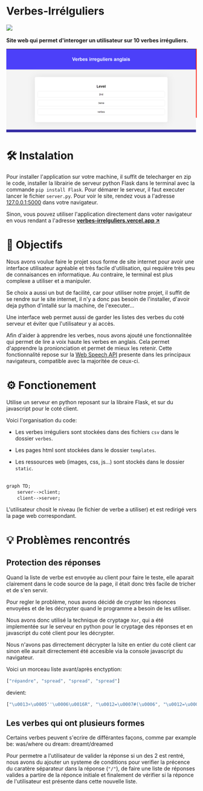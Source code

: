 # Verbes-Irrélguliers

<img src="https://skillicons.dev/icons?i=py,flask,js,html,css&perline=12">

**Site web qui permet d'interoger un utilisateur sur 10 verbes irréguliers.**


![](./assets/image.png)


# 🛠️ Instalation

Pour installer l'application sur votre machine, il suffit de telecharger en zip le code, installer la librairie de serveur python Flask dans le terminal avec la commande `pip install Flask`.
Pour démarer le serveur, il faut executer lancer le fichier `server.py`. Pour voir le site, rendez vous a l'adresse [127.0.0.1:5000](127.0.0.1:5000) dans votre navigateur.

Sinon, vous pouvez utiliser l'application directement dans voter navigateur en vous rendant a l'adresse **[verbes-irrelguliers.vercel.app ↗️](https://verbes-irrelguliers.vercel.app/)**


# 🎯 Objectifs

Nous avons voulue faire le projet sous forme de site internet pour avoir une interface utilisateur agréable et très facile d'utilisation, qui requière très peu de connaisances en informatique. Au contraire, le terminal est plus complexe a utiliser et a manipuler.

Se choix a aussi un but de facilité, car pour utiliser notre projet, il suffit de se rendre sur le site internet, il n'y a donc pas besoin de l'installer, d'avoir deja python d'intallé sur la machine, de l'executer...

Une interface web permet aussi de garder les listes des verbes du coté serveur et éviter que l'utilisateur y ai accès.

Afin d'aider à apprendre les verbes, nous avons ajouté une fonctionnalitée qui permet de lire a voix haute les verbes en anglais. Cela permet d'apprendre la pronionciation et permet de mieux les retenir. Cette fonctionnalité repose sur la [Web Speech API](https://developer.mozilla.org/fr/docs/Web/API/Web_Speech_API) presente dans les principaux navigateurs, compatible avec la majoritée de ceux-ci.


# ⚙️ Fonctionement

Utilise un serveur en python reposant sur la libraire Flask, et sur du javascript pour le coté client.

Voici l'organisation du code:

 - Les verbes irréguliers sont stockées dans des fichiers `csv` dans le dossier `verbes`.

 - Les pages html sont stockées dans le dossier `templates`.

 - Les ressources web (images, css, js...) sont stockés dans le dossier `static`.


```mermaid

graph TD;
    server-->client;
    client-->server;

```

L'utilisateur chosit le niveau (le fichier de verbe a utiliser) et est redirigé vers la page web correspondant.


# 💡 Problèmes rencontrés

## Protection des réponses
Quand la liste de verbe est envoyée au client pour faire le teste, elle aparait clairement dans le code source de la page, il était donc très facile de tricher et de s'en servir.

Pour regler le problème, nous avons décidé de crypter les réponces envoyées et de les décrypter quand le programme a besoin de les utiliser. 

Nous avons donc utilisé la technique de cryptage `Xor`, qui a été implementée sur le serveur en python pour le cryptage des réponses et en javascript du coté client pour les décrypter.

Nous n'avons pas dirrectement décrypter la lsite en entier du coté client car sinon elle aurait dirrectement été accesible via la console javascript du navigateur.

Voici un morceau liste avant/après enctyption:


```js
["répandre", "spread", "spread", "spread"]
```

devient: 

```js
["\u0013¤\u0005''\u0006\u0016R", "\u0012=\u0007#(\u0006", "\u0012=\u0007#(\u0006", "\u0012=\u0007#(\u0006"]
```

## Les verbes qui ont plusieurs formes

Certains verbes peuvent s'ecrire de  différantes façons, comme par example be: was/where ou dream: dreamt/dreamed

Pour permetre a l'utilisateur de valider la réponse si un des 2 est rentré, nous avons du ajouter un systeme de conditions pour verifier la précence du caratère séparateur dans la réponse (`"/"`), de faire une liste de réponses valides a partire de la réponce initiale et finalement de vérifier si la réponce de l'utilisateur est présente dans cette nouvelle liste. 